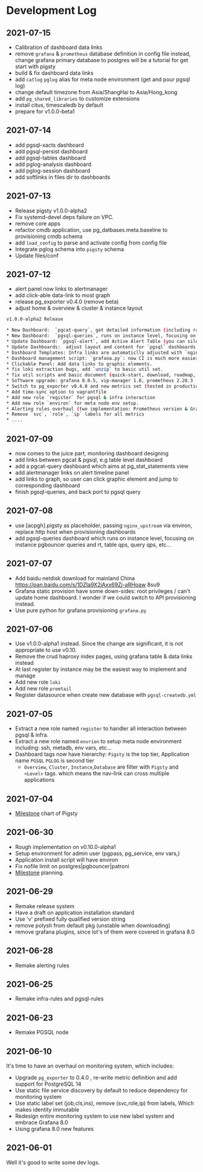 # Development Log


## 2021-07-15

* Calibration of dashboard data links
* remove `grafana` & `prometheus` database definition in config file
  instead, change grafana primary database to postgres will be a tutorial for get start with pigsty
* build & fix dashboard data links
* add `catlog` `pglog` alias for meta node environment (get and pour pgsql log)
* change default timezone from Asia/ShangHai to Asia/Hong_kong
* add `pg_shared_libraries` to customize extensions
* install citus, timescaledb by default
* prepare for v1.0.0-beta1
 

## 2021-07-14

* add pgsql-xacts dashboard 
* add pgsql-persist dashboard
* add pgsql-tables dashboard
* add pglog-analysis dashboard
* add pglog-session dashboard
* add softlinks in files dir to dashboards



## 2021-07-13

* Release pigsty v1.0.0-alpha2
* Fix systemd-devel deps failure on VPC.
* remove core apps
* refactor cmdb application, use pg_datbases.meta.baseline to provisioning cmdb schema
* add `load_config` to parse and activate config from config file
* Integrate pglog schema into `pigsty` schema
* Update files/conf

## 2021-07-12

* alert panel now links to alertmanager
* add click-able data-link to most graph
* release pg_exporter v0.4.0 (remove beta)
* adjust home & overview & cluster & instance layout

```bash
v1.0.0-alpha2 Release

* New Dashboard:  `pgcat-query`, get detailed information (including raw sql string) directly from corresponding postgres datasource
* New Dashboard:  `pgsql-queries`, runs on instance level, focusing on instance pgbouncer queries and rt, table qps, query qps, etc...
* Update Dashboard: `pgsql-alert`, add Active Alert Table (you can silence alert from table panel)
* Update Dashboards:  adjust layout and content for `pgsql` dashboards.
* Dashboard Templates: Infra links are automaticlly adjusted with `nginx_upstream`
* Dashboard management script: `grafana.py`: now CI is much more easier for dashboards.
* Clickable Panel: Add data links to graphic elements.
* fix loki extraction bugs, add `unzip` to basic util set.
* fix util scripts and basic document (quick-start, download, roadmap, contribution)
* Software upgrade: grafana 8.0.5, vip-manager 1.0, prometheus 2.28.3 , consul v1.10.0, haproxy 2.2.12, pg_exporter 0.4.0
* Switch to pg_exporter v0.4.0 and new metrics set (tested in production for almost 2month, now is out of beta)
* Add time-sync option to vagrantfile
* Add new role `register` for pgsql & infra interaction
* Add new role `environ` for meta node env setup.
* Alerting rules overhaul (two implementation: Prometheus version & Grafan version)
* Remove `svc`, `role`, `ip` labels for all metrics
* ....
```


## 2021-07-09

* now comes to the juice part, monitoring dashboard designing
* add links between pgcat & pgsql, e.g table level dashboard
* add a pgcat-query dashboard which aims at pg_stat_statements view
* add alertmanager links on alert timeline panel
* add links to graph, so user can click graphic element and jump to corresponding dashboard
* finish pgsql-queries, and back port to pgsql query



## 2021-07-08

* use [acpgh].pigsty as placeholder, passing `nginx_upstream` via environ, replace http host when provisioning dashboards
* add pgsql-queries dashboard which runs on instance level, focusing on instance pgbouncer queries and rt, table qps, query qps, etc...


## 2021-07-07

* Add baidu netdisk download for mainland China
  https://pan.baidu.com/s/1DZIa9X2jAxx69Zj-aRHoaw 8su9
* Grafana static provision have some down-sides: root privileges / can't update home dashboard. I wonder if we could switch to API provisioning instead.
* Use pure python for grafana provisioning `grafana.py`


## 2021-07-06

* Use v1.0.0-alpha1 instead. Since the change are significant, it is not appropriate to use v0.10. 
* Remove the crud haproxy index pages, using grafana table & data links instead 
* At last register by instance may be the easiest way to implement and manage
* Add new role `loki`
* Add new role `promtail`
* Register datasource when create new database with `pgsql-createdb.yml`


## 2021-07-05

* Extract a new role named `register` to handler all interaction between pgsql & infra.
* Extract a new role named `envrion` to setup meta node environment including: ssh, metadb, env vars, etc... 
* Dashboard tags now have hierarchy:  `Pigsty` is the top tier, Application name `PGSQL` `PGLOG` is second tier 
  * `Overview`, `Cluster`, `Instance`,`Database` are filter with `Pigsty` and `<Level>` tags. which means the nav-link can cross multiple applications

## 2021-07-04

* [Milestone](milestone.md) chart of Pigsty


## 2021-06-30

* Rough implementation on v0.10.0-alpha1
* Setup environment for admin user (pgpass, pg_service, env vars,)
* Application install script will have environ
* Fix nofile limit on postgres|pgbouncer|patroni
* [Milestone](./milestone.md) planning.


## 2021-06-29

* Remake release system
* Have a draft on application installation standard
* Use 'v' prefixed fully qualified version string
* remove polysh from default pkg (unstable when downloading) 
* remove grafana plugins, since lot's of them were covered in grafana 8.0


## 2021-06-28

* Remake alerting rules 


## 2021-06-25

* Remake infra-rules and pgsql-rules

## 2021-06-23

* Remake PGSQL node


## 2021-06-10

It's time to have an overhaul on monitoring system, which includes:
* Upgrade `pg_exporter` to 0.4.0 , re-write metric definition and add support for PostgreSQL 14  
* Use static file service discovery by default to reduce dependency for monitoring system
* Use static label set (job,cls,ins), remove (svc,role,ip) from labels, Which makes identity immutable
* Redesign entire monitoring system to use new label system and embrace Grafana 8.0
* Using grafana 8.0 new features

## 2021-06-01

Well it's good to write some dev logs.